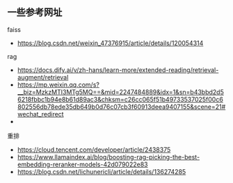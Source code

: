 

## 一些参考网址

faiss

- https://blog.csdn.net/weixin_47376915/article/details/120054314


rag
- https://docs.dify.ai/v/zh-hans/learn-more/extended-reading/retrieval-augment/retrieval
- https://mp.weixin.qq.com/s?__biz=MzkzMTI3MTg5MQ==&mid=2247484889&idx=1&sn=b43bbd2d56218fbbc1b94e8b61d89ac3&chksm=c26cc065f51b49733537025f00c6802556db78ede35db649b0d76c07cb3f60913deea9407155&scene=21#wechat_redirect
- 

重排

- https://cloud.tencent.com/developer/article/2438375
- https://www.llamaindex.ai/blog/boosting-rag-picking-the-best-embedding-reranker-models-42d079022e83
- https://blog.csdn.net/lichunericli/article/details/136274285

